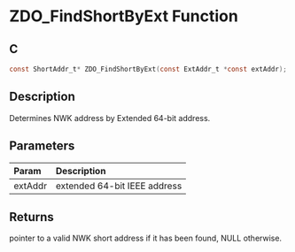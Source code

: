 # ZDO_FindShortByExt Function

## C

```c
const ShortAddr_t* ZDO_FindShortByExt(const ExtAddr_t *const extAddr);
```

## Description

 Determines NWK address by Extended 64-bit address.
## Parameters

| Param | Description |
|:----- |:----------- |
| extAddr | extended 64-bit IEEE address 

## Returns

 pointer to a valid NWK short address if it has been found, NULL otherwise. 

